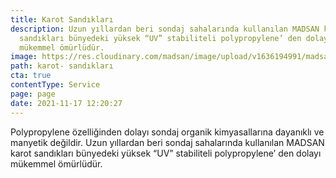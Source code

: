 ```yaml
---
title: Karot Sandıkları
description: Uzun yıllardan beri sondaj sahalarında kullanılan MADSAN karot
  sandıkları bünyedeki yüksek “UV” stabiliteli polypropylene’ den dolayı
  mükemmel ömürlüdür.
image: https://res.cloudinary.com/madsan/image/upload/v1636194991/madsan-stock/IMG_3203_glh3fq.jpg
path: karot- sandıkları
cta: true
contentType: Service
page: page
date: 2021-11-17 12:20:27
---
```

Polypropylene özelliğinden dolayı sondaj organik kimyasallarına dayanıklı ve manyetik değildir. Uzun yıllardan beri sondaj sahalarında kullanılan MADSAN karot sandıkları bünyedeki yüksek “UV” stabiliteli polypropylene’ den dolayı mükemmel ömürlüdür.